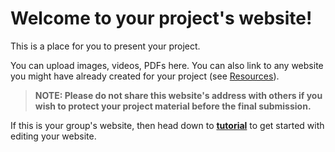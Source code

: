 # Welcome to your project's website!

This is a place for you to present your project.

You can upload images, videos, PDFs here. You can also link to any website you might have already created for your project (see [Resources](resources.md)).


> **NOTE: Please do not share this website's address with others if you wish to protect your project material before the final submission.**

If this is your group's website, then head down to **[tutorial](tutorial.md)** to get started with editing your website.
